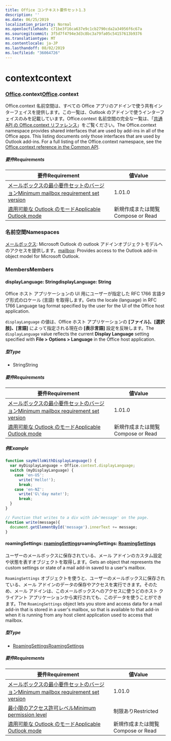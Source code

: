 ```yaml
---
title: Office コンテキスト要件セット1.3
description: ''
ms.date: 06/25/2019
localization_priority: Normal
ms.openlocfilehash: c71be3f16ca637e9c1cb2790cda2a34956f6c67a
ms.sourcegitcommit: 3f5d7f4794e3d3c8bc3a79fa05c54157613b9376
ms.translationtype: MT
ms.contentlocale: ja-JP
ms.lasthandoff: 08/02/2019
ms.locfileid: "36064726"
---
```

# <a name="context"></a><span data-ttu-id="4dc58-102">context</span><span class="sxs-lookup"><span data-stu-id="4dc58-102">context</span></span>

### <a name="officeofficemdcontext"></a><span data-ttu-id="4dc58-103">[Office](Office.md).context</span><span class="sxs-lookup"><span data-stu-id="4dc58-103">[Office](Office.md).context</span></span>

<span data-ttu-id="4dc58-p101">Office.context 名前空間は、すべての Office アプリのアドインで使う共有インターフェイスを提供します。この一覧は、Outlook のアドインで使うインターフェイスのみを記載しています。Office.context 名前空間の完全な一覧は、「[共通 API の Office.context リファレンス](/javascript/api/office/office.context)」をご覧ください。</span><span class="sxs-lookup"><span data-stu-id="4dc58-p101">The Office.context namespace provides shared interfaces that are used by add-ins in all of the Office apps. This listing documents only those interfaces that are used by Outlook add-ins. For a full listing of the Office.context namespace, see the [Office.context reference in the Common API](/javascript/api/office/office.context).</span></span>

##### <a name="requirements"></a><span data-ttu-id="4dc58-106">要件</span><span class="sxs-lookup"><span data-stu-id="4dc58-106">Requirements</span></span>

|<span data-ttu-id="4dc58-107">要件</span><span class="sxs-lookup"><span data-stu-id="4dc58-107">Requirement</span></span>| <span data-ttu-id="4dc58-108">値</span><span class="sxs-lookup"><span data-stu-id="4dc58-108">Value</span></span>|
|---|---|
|[<span data-ttu-id="4dc58-109">メールボックスの最小要件セットのバージョン</span><span class="sxs-lookup"><span data-stu-id="4dc58-109">Minimum mailbox requirement set version</span></span>](/office/dev/add-ins/reference/requirement-sets/outlook-api-requirement-sets)| <span data-ttu-id="4dc58-110">1.0</span><span class="sxs-lookup"><span data-stu-id="4dc58-110">1.0</span></span>|
|[<span data-ttu-id="4dc58-111">適用可能な Outlook のモード</span><span class="sxs-lookup"><span data-stu-id="4dc58-111">Applicable Outlook mode</span></span>](/outlook/add-ins/#extension-points)| <span data-ttu-id="4dc58-112">新規作成または閲覧</span><span class="sxs-lookup"><span data-stu-id="4dc58-112">Compose or Read</span></span>|

### <a name="namespaces"></a><span data-ttu-id="4dc58-113">名前空間</span><span class="sxs-lookup"><span data-stu-id="4dc58-113">Namespaces</span></span>

<span data-ttu-id="4dc58-114">[メールボックス](office.context.mailbox.md): Microsoft Outlook の outlook アドインオブジェクトモデルへのアクセスを提供します。</span><span class="sxs-lookup"><span data-stu-id="4dc58-114">[mailbox](office.context.mailbox.md): Provides access to the Outlook add-in object model for Microsoft Outlook.</span></span>

### <a name="members"></a><span data-ttu-id="4dc58-115">Members</span><span class="sxs-lookup"><span data-stu-id="4dc58-115">Members</span></span>

#### <a name="displaylanguage-string"></a><span data-ttu-id="4dc58-116">displayLanguage: String</span><span class="sxs-lookup"><span data-stu-id="4dc58-116">displayLanguage: String</span></span>

<span data-ttu-id="4dc58-117">Office ホスト アプリケーションの UI 用にユーザーが指定した RFC 1766 言語タグ形式のロケール (言語) を取得します。</span><span class="sxs-lookup"><span data-stu-id="4dc58-117">Gets the locale (language) in RFC 1766 Language tag format specified by the user for the UI of the Office host application.</span></span>

<span data-ttu-id="4dc58-118">`displayLanguage` の値は、Office ホスト アプリケーションの **[ファイル]、[選択肢]、[言語]** によって指定される現在の **[表示言語]** 設定を反映します。</span><span class="sxs-lookup"><span data-stu-id="4dc58-118">The `displayLanguage` value reflects the current **Display Language** setting specified with **File > Options > Language** in the Office host application.</span></span>

##### <a name="type"></a><span data-ttu-id="4dc58-119">型</span><span class="sxs-lookup"><span data-stu-id="4dc58-119">Type</span></span>

*   <span data-ttu-id="4dc58-120">String</span><span class="sxs-lookup"><span data-stu-id="4dc58-120">String</span></span>

##### <a name="requirements"></a><span data-ttu-id="4dc58-121">要件</span><span class="sxs-lookup"><span data-stu-id="4dc58-121">Requirements</span></span>

|<span data-ttu-id="4dc58-122">要件</span><span class="sxs-lookup"><span data-stu-id="4dc58-122">Requirement</span></span>| <span data-ttu-id="4dc58-123">値</span><span class="sxs-lookup"><span data-stu-id="4dc58-123">Value</span></span>|
|---|---|
|[<span data-ttu-id="4dc58-124">メールボックスの最小要件セットのバージョン</span><span class="sxs-lookup"><span data-stu-id="4dc58-124">Minimum mailbox requirement set version</span></span>](/office/dev/add-ins/reference/requirement-sets/outlook-api-requirement-sets)| <span data-ttu-id="4dc58-125">1.0</span><span class="sxs-lookup"><span data-stu-id="4dc58-125">1.0</span></span>|
|[<span data-ttu-id="4dc58-126">適用可能な Outlook のモード</span><span class="sxs-lookup"><span data-stu-id="4dc58-126">Applicable Outlook mode</span></span>](/outlook/add-ins/#extension-points)| <span data-ttu-id="4dc58-127">新規作成または閲覧</span><span class="sxs-lookup"><span data-stu-id="4dc58-127">Compose or Read</span></span>|

##### <a name="example"></a><span data-ttu-id="4dc58-128">例</span><span class="sxs-lookup"><span data-stu-id="4dc58-128">Example</span></span>

```javascript
function sayHelloWithDisplayLanguage() {
  var myDisplayLanguage = Office.context.displayLanguage;
  switch (myDisplayLanguage) {
    case 'en-US':
      write('Hello!');
      break;
    case 'en-NZ':
      write('G\'day mate!');
      break;
  }
}

// Function that writes to a div with id='message' on the page.
function write(message){
  document.getElementById('message').innerText += message;
}
```

#### <a name="roamingsettings-roamingsettingsjavascriptapioutlookofficeroamingsettingsviewoutlook-js-13"></a><span data-ttu-id="4dc58-129">roamingSettings: [roamingSettings](/javascript/api/outlook/office.RoamingSettings?view=outlook-js-1.3)</span><span class="sxs-lookup"><span data-stu-id="4dc58-129">roamingSettings: [RoamingSettings](/javascript/api/outlook/office.RoamingSettings?view=outlook-js-1.3)</span></span>

<span data-ttu-id="4dc58-130">ユーザーのメールボックスに保存されている、メール アドインのカスタム設定や状態を表すオブジェクトを取得します。</span><span class="sxs-lookup"><span data-stu-id="4dc58-130">Gets an object that represents the custom settings or state of a mail add-in saved to a user's mailbox.</span></span>

<span data-ttu-id="4dc58-131">`RoamingSettings` オブジェクトを使うと、ユーザーのメールボックスに保存されている、メール アドインのデータの保存やアクセスを実行できます。そのため、メール アドインは、このメールボックスへのアクセスに使うどのホスト クライアント アプリケーションから実行されても、このデータを使うことができます。</span><span class="sxs-lookup"><span data-stu-id="4dc58-131">The `RoamingSettings` object lets you store and access data for a mail add-in that is stored in a user's mailbox, so that is available to that add-in when it is running from any host client application used to access that mailbox.</span></span>

##### <a name="type"></a><span data-ttu-id="4dc58-132">型</span><span class="sxs-lookup"><span data-stu-id="4dc58-132">Type</span></span>

*   [<span data-ttu-id="4dc58-133">RoamingSettings</span><span class="sxs-lookup"><span data-stu-id="4dc58-133">RoamingSettings</span></span>](/javascript/api/outlook/office.RoamingSettings?view=outlook-js-1.3)

##### <a name="requirements"></a><span data-ttu-id="4dc58-134">要件</span><span class="sxs-lookup"><span data-stu-id="4dc58-134">Requirements</span></span>

|<span data-ttu-id="4dc58-135">要件</span><span class="sxs-lookup"><span data-stu-id="4dc58-135">Requirement</span></span>| <span data-ttu-id="4dc58-136">値</span><span class="sxs-lookup"><span data-stu-id="4dc58-136">Value</span></span>|
|---|---|
|[<span data-ttu-id="4dc58-137">メールボックスの最小要件セットのバージョン</span><span class="sxs-lookup"><span data-stu-id="4dc58-137">Minimum mailbox requirement set version</span></span>](/office/dev/add-ins/reference/requirement-sets/outlook-api-requirement-sets)| <span data-ttu-id="4dc58-138">1.0</span><span class="sxs-lookup"><span data-stu-id="4dc58-138">1.0</span></span>|
|[<span data-ttu-id="4dc58-139">最小限のアクセス許可レベル</span><span class="sxs-lookup"><span data-stu-id="4dc58-139">Minimum permission level</span></span>](/outlook/add-ins/understanding-outlook-add-in-permissions)| <span data-ttu-id="4dc58-140">制限あり</span><span class="sxs-lookup"><span data-stu-id="4dc58-140">Restricted</span></span>|
|[<span data-ttu-id="4dc58-141">適用可能な Outlook のモード</span><span class="sxs-lookup"><span data-stu-id="4dc58-141">Applicable Outlook mode</span></span>](/outlook/add-ins/#extension-points)| <span data-ttu-id="4dc58-142">新規作成または閲覧</span><span class="sxs-lookup"><span data-stu-id="4dc58-142">Compose or Read</span></span>|
